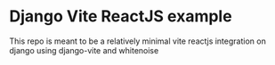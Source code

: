 # Django Vite ReactJS example

This repo is meant to be a relatively minimal vite reactjs integration on django using django-vite and whitenoise
